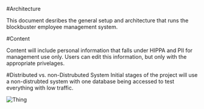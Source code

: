 #Architecture

This document desribes the general setup and architecture that runs the blockbuster employee management system. 

#Content

Content will include personal information that falls under HIPPA and PII for management use only. Users can edit this information, but only with the appropriate privelages. 

#Distributed vs. non-Distrubuted System
Initial stages of the project will use a non-distrubted system with one database being accessed to test everything with low traffic. 

![Thing](/images/schema.png?raw=true)
